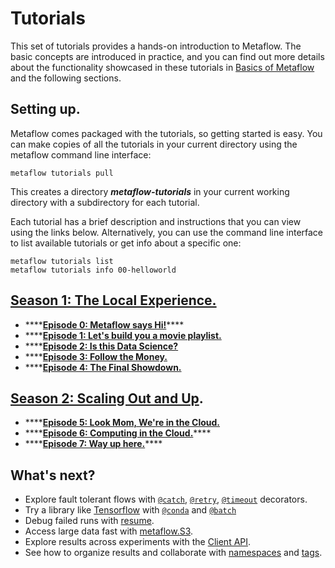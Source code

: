 # Tutorials

This set of tutorials provides a hands-on introduction to Metaflow. The basic concepts are introduced in practice, and you can find out more details about the functionality showcased in these tutorials in [Basics of Metaflow](../../metaflow-r/basics.md) and the following sections.

## Setting up.

Metaflow comes packaged with the tutorials, so getting started is easy. You can make copies of all the tutorials in your current directory using the metaflow command line interface:

```text
metaflow tutorials pull
```

This creates a directory _**metaflow-tutorials**_ in your current working directory with a subdirectory for each tutorial.

Each tutorial has a brief description and instructions that you can view using the links below. Alternatively, you can use the command line interface to list available tutorials or get info about a specific one:

```text
metaflow tutorials list
metaflow tutorials info 00-helloworld
```

## [Season 1: The Local Experience.](season-1-the-local-experience/)

* \*\*\*\*[**Episode 0: Metaflow says Hi!**](season-1-the-local-experience/episode00.md)\*\*\*\*
* \*\*\*\*[**Episode 1: Let's build you a movie playlist.**](season-1-the-local-experience/episode01.md)
* \*\*\*\*[**Episode 2: Is this Data Science?**](season-1-the-local-experience/episode02.md)
* \*\*\*\*[**Episode 3: Follow the Money.**](season-1-the-local-experience/episode03.md)
* \*\*\*\*[**Episode 4: The Final Showdown.**](season-1-the-local-experience/episode04.md)

## [Season 2: Scaling Out and Up](season-2-scaling-out-and-up/).

* \*\*\*\*[**Episode 5: Look Mom, We're in the Cloud.**](season-2-scaling-out-and-up/episode05.md)
* \*\*\*\*[**Episode 6: Computing in the Cloud.**](season-2-scaling-out-and-up/episode06.md)\*\*\*\*
* \*\*\*\*[**Episode 7: Way up here.**](season-2-scaling-out-and-up/episode07.md)\*\*\*\*

## What's next?

* Explore fault tolerant flows with [`@catch`](../../metaflow-r/failures.md#catching-exceptions-with-catch-decorator), [`@retry`](../../metaflow-r/failures.md#retrying-tasks-with-retry-decorator), [`@timeout`](../../metaflow-r/failures.md#timing-out-with-timeout-decorator) decorators.
* Try a library like [Tensorflow](https://www.tensorflow.org/) with [`@conda`]() and [`@batch`](../../metaflow-r/scaling.md#using-aws-batch-selectively-with-batch-decorator)
* Debug failed runs with [resume](../../metaflow-r/debugging.md#how-to-use-the-resume-command).
* Access large data fast with [metaflow.S3]().
* Explore results across experiments with the [Client API](../../metaflow-r/client.md).
* See how to organize results and collaborate with [namespaces](../../metaflow-r/tagging.md#namespaces) and [tags](../../metaflow-r/tagging.md#tagging).

